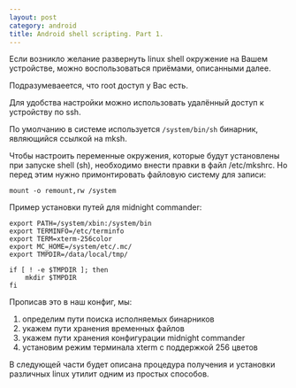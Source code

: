 ```yaml
---
layout: post
category: android
title: Android shell scripting. Part 1.
---
```


Если возникло желание развернуть linux shell окружение на Вашем устройстве, можно воспользоваться приёмами, описанными далее.

Подразумеваеется, что root доступ у Вас есть.

Для удобства настройки можно использовать удалённый доступ к устройству по ssh.

По умолчанию в системе используется `/system/bin/sh` бинарник, являющийся ссылкой на mksh.

Чтобы настроить переменные окружения, которые будут установлены при запуске shell (sh), необходимо внести правки в файл /etc/mkshrc. Но перед этим нужно примонтировать файловую систему для записи:

```shell
mount -o remount,rw /system
```

Пример установки путей для midnight commander:

```shell
export PATH=/system/xbin:/system/bin
export TERMINFO=/etc/terminfo
export TERM=xterm-256color
export MC_HOME=/system/etc/.mc/
export TMPDIR=/data/local/tmp/

if [ ! -e $TMPDIR ]; then
    mkdir $TMPDIR
fi
```

Прописав это в наш конфиг, мы:

1.  определим пути поиска исполняемых бинарников
2.  укажем пути хранения временных файлов
3.  укажем пути хранения конфигурации midnight commander
4.  установим режим терминала xterm с поддержкой 256 цветов

В следующей части будет описана процедура получения и установки различных linux утилит одним из простых способов.
